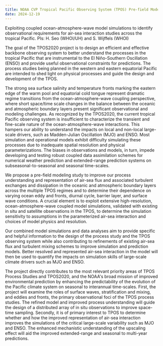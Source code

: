 ```yaml
---
title: NOAA CVP Tropical Pacific Observing System (TPOS) Pre-field Modeling (Seo, PI)
date: 2024-12-19
---
```


Exploiting coupled ocean-atmosphere-wave model simulations to identify observational requirements for air-sea interaction studies across the tropical Pacific. PIs: H. Seo (WHOI/UH) and S. Wijffels (WHOI)

<!--more-->

The goal of the TPOS2020 project is to design an efficient and effective backbone observing system to better understand the processes in the tropical Pacific that are instrumental to the El Niño-Southern Oscillation (ENSO) and provide useful observational constraints for predictions. The process studies being planned in the western and eastern equatorial Pacific are intended to shed light on physical processes and guide the design and development of the TPOS.

The strong sea surface salinity and temperature fronts marking the eastern edge of the warm pool and equatorial cold tongue represent dramatic regime transitions from the ocean-atmosphere-wave coupling perspective, where short space/time scale changes in the balance between the oceanic and atmospheric boundary layers present significant observational and modeling challenges. As recognized by the TPOS2020, the current tropical Pacific observing system is insufficient to characterize the transient and fine-scale nature of the ocean-atmosphere-wave interactions. This hampers our ability to understand the impacts on local and non-local large-scale drivers, such as Madden-Julian Oscillation (MJO) and ENSO. Most simulation and operational models exhibit difficulty simulating these processes due to inadequate spatial resolution and physical parameterizations. The biases in observations and models, in turn, impede developing and testing robust coupled data assimilation schemes for numerical weather prediction and extended-range prediction systems on subseasonal-to-seasonal and seasonal time-scales.

We propose a pre-field modeling study to improve our process understanding and representation of air-sea flux and associated turbulent exchanges and dissipation in the oceanic and atmospheric boundary layers across the multiple TPOS regimes and to determine their dependence on varying ocean eddy and fronts, diurnal cycle, barrier layer, and surface wave conditions. A crucial element is to exploit extensive high-resolution, ocean-atmosphere-wave coupled model simulations, validated with existing in situ and satellite observations in the TPOS, to determine the simulation sensitivity to assumptions in the parameterized air-sea interaction and choices of model physics and resolution.

Our combined model simulations and data analyses aim to provide specific and helpful information to the design of the process study and the TPOS observing system while also contributing to refinements of existing air-sea flux and turbulent mixing schemes to improve simulation and prediction models. Better resolved and represented air-sea interaction in the model will then be used to quantify the impacts on simulation skills of large-scale climate drivers such as MJO and ENSO.

The project directly contributes to the most relevant priority areas of TPOS Process Studies and TPOS2020, and the NOAA's broad mission of improved environmental prediction by enhancing the predictability of the evolution of the Pacific climate system on seasonal to interannual time-scales. First, the project will examine the roles of surface waves, stratification and mixing, and eddies and fronts, the primary observational foci of the TPOS process studies. The refined model and improved process understanding will guide the design of a distributed array of in situ observations to improve space-time sampling. Secondly, it is of primary interest to TPOS to determine whether and how the improved representation of air-sea interaction improves the simulations of the critical large-scale variability such as MJO and ENSO. The enhanced mechanistic understanding of the upscaling effect will aid the improved extended-range and seasonal to multi-year predictions.

